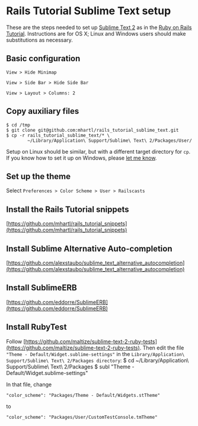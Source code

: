 # Rails Tutorial Sublime Text setup

These are the steps needed to set up [Sublime Text 2](http://www.sublimetext.com/) as in the [Ruby on Rails Tutorial](http://ruby.railstutorial.org). Instructions are for OS X; Linux and Windows users should make substitutions as necessary.

## Basic configuration

`View > Hide Minimap`

`View > Side Bar > Hide Side Bar`

`View > Layout > Columns: 2`

## Copy auxiliary files

    $ cd /tmp
    $ git clone git@github.com:mhartl/rails_tutorial_sublime_text.git
    $ cp -r rails_tutorial_sublime_text/* \
            ~/Library/Application\ Support/Sublime\ Text\ 2/Packages/User/

Setup on Linux should be similar, but with a different target directory for `cp`. If you know how to set it up on Windows, please [let me know](http://railstutorial.org/contact).

## Set up the theme

Select `Preferences > Color Scheme > User > Railscasts`

## Install the Rails Tutorial snippets

[https://github.com/mhartl/rails_tutorial_snippets](https://github.com/mhartl/rails_tutorial_snippets)

## Install Sublime Alternative Auto-completion

[https://github.com/alexstaubo/sublime_text_alternative_autocompletion](https://github.com/alexstaubo/sublime_text_alternative_autocompletion)

## Install SublimeERB

[https://github.com/eddorre/SublimeERB](https://github.com/eddorre/SublimeERB)

## Install RubyTest

Follow [https://github.com/maltize/sublime-text-2-ruby-tests](https://github.com/maltize/sublime-text-2-ruby-tests). Then edit the file `"Theme - Default/Widget.sublime-settings"` in the `Library/Application\ Support/Sublime\ Text\ 2/Packages directory`:
    $ cd ~/Library/Application\ Support/Sublime\ Text\ 2/Packages
    $ subl "Theme - Default/Widget.sublime-settings" 

In that file, change

    "color_scheme": "Packages/Theme - Default/Widgets.stTheme"

to 

    "color_scheme": "Packages/User/CustomTestConsole.tmTheme"

